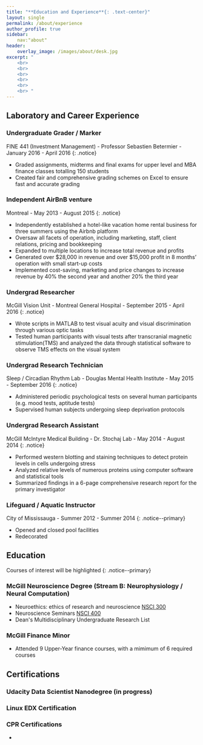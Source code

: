 ```yaml
---
title: "**Education and Experience**{: .text-center}"
layout: single
permalink: /about/experience
author_profile: true
sidebar: 
    nav:"about"
header:
    overlay_image: /images/about/desk.jpg
excerpt: "
    <br>
    <br>
    <br>
    <br>
    <br>
    <br> "
---
```


## Laboratory and Career Experience 

### Undergraduate Grader / Marker
FINE 441 (Investment Management) - Professor Sebastien Betermier - January 2016 - April 2016
{: .notice}
  - Graded assignments, midterms and final exams for upper level and MBA finance classes totalling 150 students
  - Created fair and comprehensive grading schemes on Excel to ensure fast and accurate grading 
  
### Independent AirBnB venture 
Montreal - May 2013 - August 2015
{: .notice}
  - Independently established a hotel-like vacation home rental business for three summers using the Airbnb platform 
  - Oversaw all facets of operation, including marketing, staff, client relations, pricing and bookkeeping 
  - Expanded to multiple locations to increase total revenue and profits 
  - Generated over $28,000 in revenue and over $15,000 profit in 8 months’ operation with small start-up costs
  - Implemented cost-saving, marketing and price changes to increase revenue by 40% the second year and another 20% the third year 

### Undergrad Researcher 
McGill Vision Unit - Montreal General Hospital - September 2015 - April 2016
{: .notice}
  - Wrote scripts in MATLAB to test visual acuity and visual discrimination through various optic tasks
  - Tested human participants with visual tests after transcranial magnetic stimulation(TMS) and analyzed the data through statistical software to observe TMS effects on the visual system 

### Undergrad Research Technician  
Sleep / Circadian Rhythm Lab - Douglas Mental Health Institute - May 2015 - September 2016
{: .notice}
  - Administered periodic psychological tests on several human participants (e.g. mood tests, aptitude tests)
  - Supervised human subjects undergoing sleep deprivation protocols 


### Undergrad Research Assistant
McGill McIntyre Medical Building - Dr. Stochaj Lab - May 2014 - August 2014
{: .notice}
  - Performed western blotting and staining techniques to detect protein levels in cells undergoing stress 
  - Analyzed relative levels of numerous proteins using computer software and statistical tools 
  - Summarized findings in a 6-page comprehensive research report for the primary investigator

### Lifeguard / Aquatic Instructor
City of Mississauga - Summer 2012 - Summer 2014 
{: .notice--primary}
  - Opened and closed pool facilities 
  - Redecorated
## Education 
Courses of interest will be highlighted
{: .notice--primary}

### McGill Neuroscience Degree (Stream B: Neurophysiology / Neural Computation)
  - Neuroethics: ethics of research and neuroscience [NSCI 300](https://www.mcgill.ca/study/2016-2017/courses/nsci-300)
  - Neuroscience Seminars [NSCI 400](https://www.mcgill.ca/study/2016-2017/courses/nsci-400d1)
  - Dean's Multidisciplinary Undergraduate Research List
### McGill Finance Minor 
  - Attended 9 Upper-Year finance courses, with a mimimum of 6 required courses

## Certifications 

### Udacity Data Scientist Nanodegree (in progress)

### Linux EDX Certification 

### CPR Certifications 
- 
